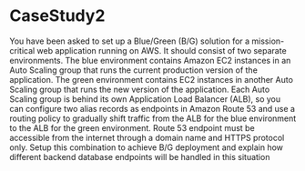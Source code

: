 # CaseStudy2

You have been asked to set up a Blue/Green (B/G) solution for a mission-critical web application running on AWS. It should consist of two separate environments. The blue environment contains Amazon EC2 instances in an Auto Scaling group that runs the current production version of the application. The green environment contains EC2 instances in another Auto Scaling group that runs the new version of the application. Each Auto Scaling group is behind its own Application Load Balancer (ALB), so you can configure two alias records as endpoints in Amazon Route 53 and use a routing policy to gradually shift traffic from the ALB for the blue environment to the ALB for the green environment. Route 53 endpoint must be accessible from the internet through a domain name and HTTPS protocol only. Setup this combination to achieve B/G deployment and explain how different backend database endpoints will be handled in this situation